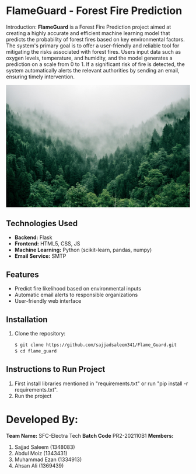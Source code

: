 # FlameGuard - Forest Fire Prediction
Introduction:
**FlameGuard** is a Forest Fire Prediction project aimed at creating a highly accurate and efficient machine learning model that predicts the probability of forest fires based on key environmental factors. The system's primary goal is to offer a user-friendly and reliable tool for mitigating the risks associated with forest fires. Users input data such as oxygen levels, temperature, and humidity, and the model generates a prediction on a scale from 0 to 1. If a significant risk of fire is detected, the system automatically alerts the relevant authorities by sending an email, ensuring timely intervention.


![image1](static/img/Background.jpg)

 
## Technologies Used
- **Backend:** Flask
- **Frontend:** HTML5, CSS, JS
- **Machine Learning:** Python (scikit-learn, pandas, numpy)
- **Email Service:** SMTP

## Features
- Predict fire likelihood based on environmental inputs
- Automatic email alerts to responsible organizations
- User-friendly web interface

## Installation
1. Clone the repository:
   ```bash
   $ git clone https://github.com/sajjadsaleem341/Flame_Guard.git
   $ cd flame_guard


## Instructions to Run Project
1) First install libraries mentioned in "requirements.txt" or run "pip install -r requirements.txt".
2) Run the project

# Developed By:
**Team Name:**
SFC-Electra Tech
**Batch Code**
PR2-202110B1
**Members:**
1) Sajjad Saleem (1348083)
2) Abdul Moiz (1343431)
3) Muhammad Ezan (1334913)
4) Ahsan Ali (1369439)